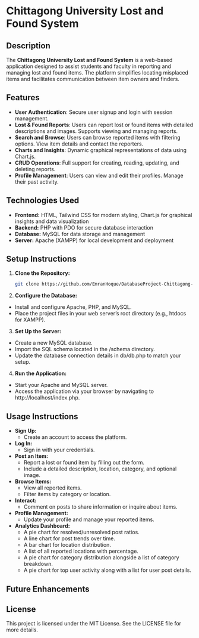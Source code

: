 # Chittagong University Lost and Found System

## Description

The **Chittagong University Lost and Found System** is a web-based application designed to assist students and faculty in reporting and managing lost and found items. The platform simplifies locating misplaced items and facilitates communication between item owners and finders.

## Features

- **User Authentication**: Secure user signup and login with session management. 
- **Lost & Found Reports**: Users can report lost or found items with detailed descriptions and images. Supports viewing and managing reports. 
- **Search and Browse**: Users can browse reported items with filtering options. View item details and contact the reporters. 
- **Charts and Insights**: Dynamic graphical representations of data using Chart.js. 
- **CRUD Operations**: Full support for creating, reading, updating, and deleting reports. 
- **Profile Management**: Users can view and edit their profiles. Manage their past activity.

## Technologies Used

- **Frontend:** HTML, Tailwind CSS for modern styling, Chart.js for graphical insights and data visualization 
- **Backend:** PHP with PDO for secure database interaction 
- **Database:** MySQL for data storage and management 
- **Server:** Apache (XAMPP) for local development and deployment

## Setup Instructions

1. **Clone the Repository:**
   ```bash
   git clone https://github.com/EmranHoque/DatabaseProject-Chittagong-University-Lost-and-Found-System.git
   ```
2. **Configure the Database:**
  - Install and configure Apache, PHP, and MySQL.
  - Place the project files in your web server’s root directory (e.g., htdocs for XAMPP).
3. **Set Up the Server:**
  - Create a new MySQL database.
  - Import the SQL schema located in the /schema directory.
  - Update the database connection details in db/db.php to match your setup.
4. **Run the Application:**
  - Start your Apache and MySQL server.
  - Access the application via your browser by navigating to http://localhost/index.php.

##  Usage Instructions
  - **Sign Up:** 
    - Create an account to access the platform. 
  - **Log In:** 
    - Sign in with your credentials.
  - **Post an Item:**
    - Report a lost or found item by filling out the form. 
    - Include a detailed description, location, category, and optional image.
  - **Browse Items:**
    - View all reported items.
    - Filter items by category or location.
  - **Interact:**
    - Comment on posts to share information or inquire about items.
  - **Profile Management:** 
    - Update your profile and manage your reported items.
  - **Analytics Dashboard:**
    - A pie chart for resolved/unresolved post ratios.
    - A line chart for post trends over time.
    - A bar chart for location distribution.
    - A list of all reported locations with percentage.
    - A pie chart for category distribution alongside a list of category breakdown.
    - A pie chart for top user activity along with a list for user post details.

## Future Enhancements

## License
This project is licensed under the MIT License. See the LICENSE file for more details.